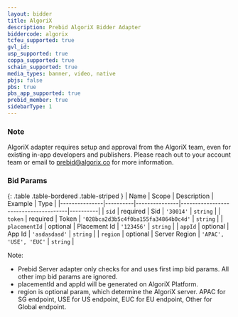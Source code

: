 ```yaml
---
layout: bidder
title: AlgoriX
description: Prebid AlgoriX Bidder Adapter
biddercode: algorix
tcfeu_supported: true
gvl_id:
usp_supported: true
coppa_supported: true
schain_supported: true
media_types: banner, video, native
pbjs: false
pbs: true
pbs_app_supported: true
prebid_member: true
sidebarType: 1
---
```


### Note

AlgoriX adapter requires setup and approval from the AlgoriX team, even for existing in-app developers and publishers. Please reach out to your account team or email to <prebid@algorix.co> for more information.

### Bid Params

{: .table .table-bordered .table-striped }
| Name          | Scope    | Description   | Example                              | Type     |
|---------------|----------|---------------|--------------------------------------|----------|
| `sid`         | required | Sid           | `'30014'`                            | `string` |
| `token`       | required | Token         | `'028bca2d3b5c4f0ba155fa34864b0c4d'` | `string` |
| `placementId` | optional | Placement Id  | `'123456'`                           | `string` |
| `appId`       | optional | App Id        | `'asdasdasd'`                        | `string` |
| `region`      | optional | Server Region | `'APAC', 'USE', 'EUC'`               | `string` |

Note:

* Prebid Server adapter only checks for and uses first imp bid params. All other imp bid params are ignored.
* placementId and appId will be generated on AlgoriX Platform.
* region is optional param, which determine the AlgoriX server. APAC for SG endpoint, USE for US endpoint, EUC for EU endpoint, Other for Global endpoint.
